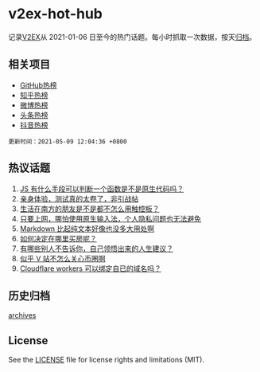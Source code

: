 # v2ex-hot-hub

 记录[V2EX](https://www.v2ex.com/)从 2021-01-06 日至今的热门话题。每小时抓取一次数据，按天[归档](archives)。
 
 ## 相关项目

- [GitHub热榜](https://github.com/snaildev/github-hot-hub)
- [知乎热榜](https://github.com/snaildev/zhihu-hot-hub)
- [微博热榜](https://github.com/snaildev/weibo-hot-hub)
- [头条热榜](https://github.com/snaildev/toutiao-hot-hub)
- [抖音热榜](https://github.com/snaildev/douyin-hot-hub)


 `更新时间：2021-05-09 12:04:36 +0800`

## 热议话题

1. [JS 有什么手段可以判断一个函数是不是原生代码吗？](https://www.v2ex.com/t/775677)
1. [亲身体验，测试真的太卷了，非引战帖](https://www.v2ex.com/t/775642)
1. [生活在南方的朋友是不是都不怎么用触控板？](https://www.v2ex.com/t/775715)
1. [只要上网，哪怕使用原生输入法，个人隐私问题也无法避免](https://www.v2ex.com/t/775624)
1. [Markdown 比起纯文本好像也没多大用处啊](https://www.v2ex.com/t/775706)
1. [如何决定在哪里买房呢？](https://www.v2ex.com/t/775629)
1. [有哪些别人不告诉你，自己领悟出来的人生建议？](https://www.v2ex.com/t/775696)
1. [似乎 V 站不怎么关心币圈啊](https://www.v2ex.com/t/775772)
1. [Cloudflare workers 可以绑定自已的域名吗？](https://www.v2ex.com/t/775667)

## 历史归档

[archives](archives)

## License

See the [LICENSE](LICENSE) file for license rights and limitations (MIT).

